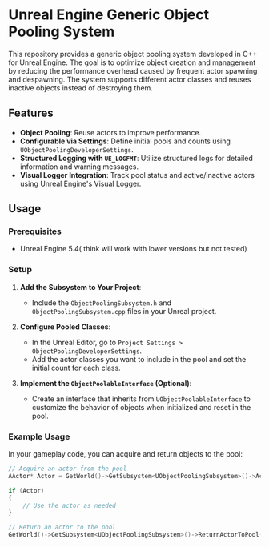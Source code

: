# Unreal Engine Generic Object Pooling System

This repository provides a generic object pooling system developed in C++ for Unreal Engine. The goal is to optimize object creation and management by reducing the performance overhead caused by frequent actor spawning and despawning. The system supports different actor classes and reuses inactive objects instead of destroying them.

## Features

- **Object Pooling**: Reuse actors to improve performance.
- **Configurable via Settings**: Define initial pools and counts using `UObjectPoolingDeveloperSettings`.
- **Structured Logging with `UE_LOGFMT`**: Utilize structured logs for detailed information and warning messages.
- **Visual Logger Integration**: Track pool status and active/inactive actors using Unreal Engine's Visual Logger.

## Usage

### Prerequisites

- Unreal Engine 5.4( think will work with lower versions but not tested)

### Setup

1. **Add the Subsystem to Your Project**:
   - Include the `ObjectPoolingSubsystem.h` and `ObjectPoolingSubsystem.cpp` files in your Unreal project.

2. **Configure Pooled Classes**:
   - In the Unreal Editor, go to `Project Settings > ObjectPoolingDeveloperSettings`.
   - Add the actor classes you want to include in the pool and set the initial count for each class.

3. **Implement the `ObjectPoolableInterface` (Optional)**:
   - Create an interface that inherits from `UObjectPoolableInterface` to customize the behavior of objects when initialized and reset in the pool.

### Example Usage

In your gameplay code, you can acquire and return objects to the pool:

```cpp
// Acquire an actor from the pool
AActor* Actor = GetWorld()->GetSubsystem<UObjectPoolingSubsystem>()->AcquireActorFromPool(MyActorClass);

if (Actor)
{
    // Use the actor as needed
}

// Return an actor to the pool
GetWorld()->GetSubsystem<UObjectPoolingSubsystem>()->ReturnActorToPool(Actor);
